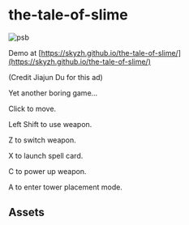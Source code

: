 # the-tale-of-slime

![psb](https://user-images.githubusercontent.com/4198311/61457037-15f5d180-a99a-11e9-8d8e-a401671ad82d.png)

Demo at [https://skyzh.github.io/the-tale-of-slime/](https://skyzh.github.io/the-tale-of-slime/)

(Credit Jiajun Du for this ad)

Yet another boring game...

Click to move.

Left Shift to use weapon.

Z to switch weapon.

X to launch spell card.

C to power up weapon.

A to enter tower placement mode.

## Assets

